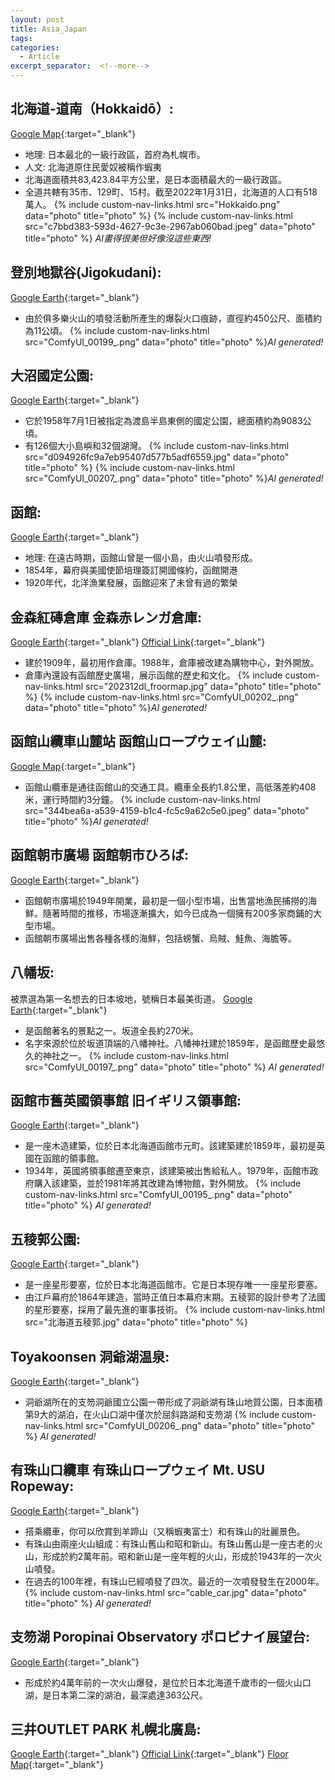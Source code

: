 ```yaml
---
layout: post
title: Asia_Japan 
tags: 
categories:
  - Article
excerpt_separator:  <!--more-->
---
```

## 北海道-道南（Hokkaidō）: 
[Google Map](https://maps.app.goo.gl/A594JejBaTJywVTB8 "google"){:target="_blank"} 
- 地理: 日本最北的一級行政區，首府為札幌市。
- 人文: 北海道原住民愛奴被稱作蝦夷  
- 北海道面積共83,423.84平方公里，是日本面積最大的一級行政區。 
- 全道共轄有35市、129町、15村。截至2022年1月31日，北海道的人口有518萬人。 
{% include custom-nav-links.html src="Hokkaido.png" data="photo" title="photo" %} 
{% include custom-nav-links.html src="c7bbd383-593d-4627-9c3e-2967ab060bad.jpeg" data="photo" title="photo" %} *AI畫得很美但好像沒這些東西!* 

<!-- day1 -->
## 登別地獄谷(Jigokudani): 
[Google Earth](https://earth.google.com/web/@42.49731038,141.14768104,208.52674397a,772.89478378d,35y,26.23077108h,51.65023391t,360r/ "google"){:target="_blank"} 
- 由於俱多樂火山的噴發活動所產生的爆裂火口痕跡，直徑約450公尺、面積約為11公頃。 
{% include custom-nav-links.html src="ComfyUI_00199_.png" data="photo" title="photo" %}*AI generated!* 

## 大沼國定公園: 
[Google Earth](https://earth.google.com/web/@41.98362112,140.67200835,132.10003515a,2770.19464857d,35y,14.92426194h,47.20796657t,359.99999915r/ "google"){:target="_blank"} 
- 它於1958年7月1日被指定為渡島半島東側的國定公園，總面積約為9083公頃。 
- 有126個大小島嶼和32個湖灣。 
{% include custom-nav-links.html src="d094926fc9a7eb95407d577b5adf6559.jpg" data="photo" title="photo" %} 
{% include custom-nav-links.html src="ComfyUI_00207_.png" data="photo" title="photo" %}*AI generated!* 

<!-- day2 -->
## 函館: 
[Google Earth](https://earth.google.com/web/@41.7700963,140.71190292,1.6320514a,6862.82486904d,35y,3.85748626h,57.27556356t,0r/ "google"){:target="_blank"} 
- 地理: 在遠古時期，函館山曾是一個小島，由火山噴發形成。 
- 1854年，幕府與美國使節培理簽訂開國條約，函館開港 
- 1920年代，北洋漁業發展，函館迎來了未曾有過的繁榮 

## 金森紅磚倉庫 金森赤レンガ倉庫:  
[Google Earth](https://earth.google.com/web/@41.76765863,140.71741939,-0.8424879a,1297.68523335d,35y,2.09488888h,63.63164331t,0r/ "google"){:target="_blank"} 
[Official Link](https://hakodate-kanemori.com/shop/ "web"){:target="_blank"} 
- 建於1909年，最初用作倉庫。1988年，倉庫被改建為購物中心，對外開放。
- 倉庫內還設有函館歷史廣場，展示函館的歷史和文化。
{% include custom-nav-links.html src="202312dl_froormap.jpg" data="photo" title="photo" %} 
{% include custom-nav-links.html src="ComfyUI_00202_.png" data="photo" title="photo" %}*AI generated!* 

## 函館山纜車山麓站 函館山ロープウェイ山麓: 
[Google Map](https://earth.google.com/web/@41.76081792,140.71438878,49.395694a,807.43932684d,35y,8.15078197h,54.19555154t,0r/ "google"){:target="_blank"} 
- 函館山纜車是通往函館山的交通工具。纜車全長約1.8公里，高低落差約408米，運行時間約3分鐘。
{% include custom-nav-links.html src="344bea6a-a539-4159-b1c4-fc5c9a62c5e0.jpeg" data="photo" title="photo" %}*AI generated!* 

<!-- day3-->

## 函館朝市廣場 函館朝市ひろば: 
[Google Earth](https://earth.google.com/web/@41.77165849,140.72549265,10.67671114a,754.12686177d,35y,0.60991537h,47.12706078t,0r/ "google"){:target="_blank"} 
- 函館朝市廣場於1949年開業，最初是一個小型市場，出售當地漁民捕撈的海鮮。隨著時間的推移，市場逐漸擴大，如今已成為一個擁有200多家商鋪的大型市場。
- 函館朝市廣場出售各種各樣的海鮮，包括螃蟹、烏賊、鮭魚、海膽等。

## 八幡坂: 
被票選為第一名想去的日本坡地，號稱日本最美街道。 
[Google Earth](https://earth.google.com/web/@41.76407771,140.71181635,48.01316461a,799.37398582d,35y,1.00895033h,57.01608343t,0r/ "google"){:target="_blank"} 
- 是函館著名的景點之一。坂道全長約270米。
- 名字來源於位於坂道頂端的八幡神社。八幡神社建於1859年，是函館歷史最悠久的神社之一。
{% include custom-nav-links.html src="ComfyUI_00197_.png" data="photo" title="photo" %}
*AI generated!* 

## 函館市舊英國領事館 旧イギリス領事館:  
[Google Earth](https://earth.google.com/web/@41.76563176,140.71072352,24.40329571a,386.20796729d,35y,-27.72056465h,63.13381046t,0r/ "google"){:target="_blank"} 
- 是一座木造建築，位於日本北海道函館市元町。該建築建於1859年，最初是英國在函館的領事館。
- 1934年，英國將領事館遷至東京，該建築被出售給私人。1979年，函館市政府購入該建築，並於1981年將其改建為博物館，對外開放。 
{% include custom-nav-links.html src="ComfyUI_00195_.png" data="photo" title="photo" %}
*AI generated!* 

## 五稜郭公園: 
[Google Earth](https://earth.google.com/web/@41.79545118,140.75400157,11.59560804a,1936.4678448d,35y,9.06971578h,48.41757413t,0.00000001r/ "google"){:target="_blank"} 
- 是一座星形要塞，位於日本北海道函館市。它是日本現存唯一一座星形要塞。
- 由江戶幕府於1864年建造，當時正值日本幕府末期。五稜郭的設計參考了法國的星形要塞，採用了最先進的軍事技術。
{% include custom-nav-links.html src="北海道五稜郭.jpg" data="photo" title="photo" %} 

<!-- day4-->
## Toyakoonsen 洞爺湖温泉:
[Google Earth](https://earth.google.com/web/@42.56606668,140.82464088,91.41992281a,15193.75225727d,35y,2.18980518h,54.47693669t,0r/ "google"){:target="_blank"} 
- 洞爺湖所在的支笏洞爺國立公園一帶形成了洞爺湖有珠山地質公園，日本面積第9大的湖泊，在火山口湖中僅次於屈斜路湖和支笏湖
{% include custom-nav-links.html src="ComfyUI_00206_.png" data="photo" title="photo" %}
*AI generated!* 

## 有珠山口纜車 有珠山ロープウェイ Mt. USU Ropeway:
[Google Earth](https://earth.google.com/web/@42.54440433,140.85951516,204.98891709a,10692.41103101d,35y,2.18865254h,54.44403425t,0r/ "google"){:target="_blank"} 
- 搭乘纜車，你可以欣賞到羊蹄山（又稱蝦夷富士）和有珠山的壯麗景色。
- 有珠山由兩座火山組成：有珠山舊山和昭和新山。有珠山舊山是一座古老的火山，形成於約2萬年前。昭和新山是一座年輕的火山，形成於1943年的一次火山噴發。 
- 在過去的100年裡，有珠山已經噴發了四次。最近的一次噴發發生在2000年。
{% include custom-nav-links.html src="cable_car.jpg" data="photo" title="photo" %}
*AI generated!* 

<!-- day5-->
## 支笏湖 Poropinai Observatory ポロピナイ展望台:
[Google Earth](https://earth.google.com/web/@42.80291689,141.34315818,257.09632222a,27342.58355571d,35y,3.06627031h,70.21664526t,0r/ "google"){:target="_blank"} 
- 形成於約4萬年前的一次火山爆發，是位於日本北海道千歲市的一個火山口湖，是日本第二深的湖泊，最深處達363公尺。

## 三井OUTLET PARK 札幌北廣島: 
[Google Earth](https://earth.google.com/web/@42.97209512,141.47169914,101.13574916a,1347.46422705d,35y,3.00492837h,57.82762122t,0r/ "google"){:target="_blank"} 
[Official Link](https://mitsui-shopping-park.com/mop/sapporo/tw/search/ "web"){:target="_blank"} 
[Floor Map](https://mitsui-shopping-park.com/mop/file/filter/sapporo/floor/00009_fo.pdf "web"){:target="_blank"} 










